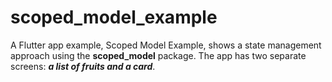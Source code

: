 # scoped_model_example

A Flutter app example, Scoped Model Example, shows a state management approach using the **scoped_model** package. The app has two separate screens: ***a list of fruits and a card***.
